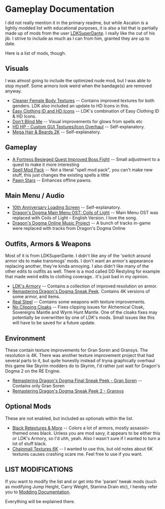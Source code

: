 
# Gameplay Documentation

I did not really mention it in the primary readme, but while Ascalon is a lightly modded list with educational purposes, it is also a list that is partially made up of mods from the user [LDKSuperDante](https://www.nexusmods.com/dragonsdogma/users/23347084). I really like the cut of his jib. I strive to include as much as I can from him, granted they are up to date.

Here is a list of mods, though.

## Visuals

I was almost going to include the optimized nude mod, but I was able to stop myself. Some armors look weird when the bandage(s) are removed anyway.

- [Cleaner Female Body Textures](https://www.nexusmods.com/dragonsdogma/mods/472) -- Contains improved textures for both genders. LDK also included an update to HD Icons in this.
- [Easy Clothing ID and HD Icons](https://www.nexusmods.com/dragonsdogma/mods/479) -- LDK's combination of Easy Clothing ID & HD Icons.
- [Don't Blind Me](https://www.nexusmods.com/dragonsdogma/mods/39) -- Visual improvements for glows from spells etc
- [HD HP - Custom GUI Textures/Icon Overhaul](https://www.nexusmods.com/dragonsdogma/mods/97) -- Self-explanatory.
- [Mega Hair & Beards 2K](https://www.nexusmods.com/dragonsdogma/mods/467) -- Self-explanatory.

## Gameplay

- [A Fortress Besieged Quest Improved Boss Fight](https://www.nexusmods.com/dragonsdogma/mods/683) -- Small adjustment to a quest to make it more interesting
- [Spell Mod Pack](https://www.nexusmods.com/dragonsdogma/mods/379) -- Not a literal "spell mod pack", you can't make new stuff, this just changes the existing spells a little
- [Pawn Stars](https://www.nexusmods.com/dragonsdogma/mods/87) -- Enhances offline pawns.

## Main Menu / Audio

- [10th Anniversary Loading Screen](https://www.nexusmods.com/dragonsdogma/mods/719) -- Self-explanatory.
- [Dragon's Dogma Main Menu OST: Coils of Light](https://www.nexusmods.com/dragonsdogma/mods/94) -- Main Menu OST was replaced with Coils of Light - English Version. I love the song.
- [Dragon's Dogma Online Music Project](https://www.nexusmods.com/dragonsdogma/mods/733) -- A bunch of tracks in-game were replaced with tracks from Dragon's Dogma Online

## Outfits, Armors & Weapons

Most of it is from LDKSuperDante. I didn't like any of the 'switch around armor ids to make transmogs' mods. I don't want an armor's appearance replacing another, they're kinda annoying. I also didn't like many of the other edits to outfits as well. There is a mod called DD Restyling for example that made weird edits to clothing coverage.. it's just bad in my opinion.

- [LDK's Armory](https://www.nexusmods.com/dragonsdogma/mods/721) -- Contains a collection of improved resolution on armor.
- [Remastering Dragon's Dogma Sneak Peek](https://www.nexusmods.com/dragonsdogma/mods/479?tab=description). Contains 4K versions of some armor, and items.
- [Real Steel](https://www.nexusmods.com/dragonsdogma/mods/494) -- Contains some weapons with texture improvements.
- [No Clipping Cloaks](https://www.nexusmods.com/dragonsdogma/mods/140) -- Fixes clipping issues for Alchemical Cloak, Sovereigns Mantle and Wyrm Hunt Mantle. One of the cloaks fixes may potentially be overwritten by one of LDK's mods. Small issues like this will have to be saved for a future update.

## Environment

These contain texture improvements for Gran Soren and Gransys. The resolution is 4K. There was another texture improvement project that had several parts to it, but quite honestly instead of tryna graphically overhaul this game like Skyrim modders do to Skyrim, I'd rather just wait for Dragon's Dogma 2 on the RE Engine.

- [Remastering Dragon's Dogma Final Sneak Peek - Gran Soren](https://www.nexusmods.com/dragonsdogma/mods/492?tab=description) -- Contains only Gran Soren
- [Remastering Dragon's Dogma Sneak Peek 2 - Gransys](https://www.nexusmods.com/dragonsdogma/mods/489?tab=description) 

## Optional Mods

These are not enabled, but included as optionals within the list. 

- [Black Retextures & More](https://www.nexusmods.com/dragonsdogma/mods/5) -- Colors a lot of armors, mostly assassin-themed ones black. Unless you are mod savy, it appears to be either this or LDK's Armory, so I'd uhh, yeah. Also I wasn't sure if I wanted to turn a lot of stuff black.
- [Chainmail Textures 6K](https://www.nexusmods.com/dragonsdogma/mods/479) -- I wanted to use this, but old notes about 6K textures causes crashing scare me. Feel free to use if you want.

## LIST MODIFICATIONS

If you want to modify the list and or get into the 'param' tweak mods (such as modifying Jump Height, Carry Weight, Stamina Drain etc), I hereby refer you to [Modding Documentation](https://github.com/Maelstrom8/Ascalon/blob/main/Modding%20Documentation.md). 

Everything will be explained there.